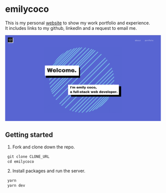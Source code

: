 # emilycoco
This is my personal [website](http://emilycoco.herokuapp.com/) to show my work portfolio and experience.  
It includes links to my github, linkedIn and a request to email me.

![](web-screenshot.png)

## Getting started
1. Fork and clone down the repo.

```shell
 git clone CLONE_URL
 cd emilycoco
  ```
  2. Install packages and run the server.

```shell
 yarn 
 yarn dev
  ```
